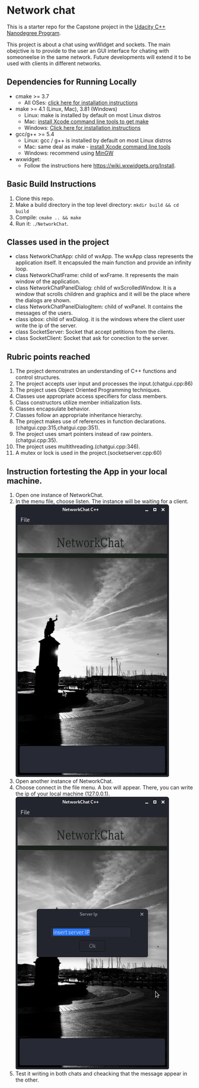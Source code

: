 # Network chat

This is a starter repo for the Capstone project in the [Udacity C++ Nanodegree Program](https://www.udacity.com/course/c-plus-plus-nanodegree--nd213).

This project is about a chat using wxWidget and sockets. The main obejctive is to provide to the user an GUI interface for chating with someoneelse in
the same network. Future developments will extend it to be used with clients in different networks.


## Dependencies for Running Locally
* cmake >= 3.7
  * All OSes: [click here for installation instructions](https://cmake.org/install/)
* make >= 4.1 (Linux, Mac), 3.81 (Windows)
  * Linux: make is installed by default on most Linux distros
  * Mac: [install Xcode command line tools to get make](https://developer.apple.com/xcode/features/)
  * Windows: [Click here for installation instructions](http://gnuwin32.sourceforge.net/packages/make.htm)
* gcc/g++ >= 5.4
  * Linux: gcc / g++ is installed by default on most Linux distros
  * Mac: same deal as make - [install Xcode command line tools](https://developer.apple.com/xcode/features/)
  * Windows: recommend using [MinGW](http://www.mingw.org/)
* wxwidget:
  * Follow the instructions here https://wiki.wxwidgets.org/Install.

## Basic Build Instructions

1. Clone this repo.
2. Make a build directory in the top level directory: `mkdir build && cd build`
3. Compile: `cmake .. && make`
4. Run it: `./NetworkChat`.


## Classes used in the project

* class NetworkChatApp: child of wxApp. The wxApp class represents the application itself. It encapsuled the main function and provide an infinity loop.
* class NetworkChatFrame: child of wxFrame. It represents the main window of the application.
* class NetworkChatPanelDialog: child of wxScrolledWindow. It is a window that scrolls children and graphics and it will be the place where the dialogs are shown.
* class NetworkChatPanelDialogItem: child of wxPanel. It contains the messages of the users.
* class ipbox: child of wxDialog. it is the windows where the client user write the ip of the server.
* class SocketServer: Socket that accept petitions from the clients.
* class SocketClient: Socket that ask for conection to the server.


## Rubric points reached

1. The project demonstrates an understanding of C++ functions and control structures.
2. The project accepts user input and processes the input.(chatgui.cpp:86)
3. The project uses Object Oriented Programming techniques.
4. Classes use appropriate access specifiers for class members.
5. Class constructors utilize member initialization lists.
6. Classes encapsulate behavior.
7. Classes follow an appropriate inheritance hierarchy.
8. The project makes use of references in function declarations.(chatgui.cpp:315,chatgui.cpp:351).
9. The project uses smart pointers instead of raw pointers.(chatgui.cpp:35).
10. The project uses multithreading.(chatgui.cpp:346).
11. A mutex or lock is used in the project.(socketserver.cpp:60)


## Instruction fortesting the App in your local machine.

1. Open one instance of NetworkChat.
2. In the menu file, choose listen. The instance will be waiting for a client.
![Listen](images/file.png)
3. Open another instance of NetworkChat.
4. Choose connect in the file menu. A box will appear. There, you can write the ip of your local machine (127.0.0.1).
![Connecting](images/connect.png)
5. Test it writing in both chats and cheacking that the message appear in the other.